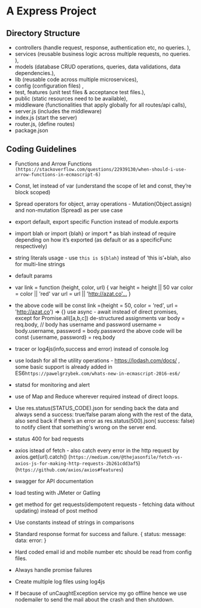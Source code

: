 # A Express Project

## Directory Structure

* controllers (handle request, response, authentication etc, no queries. ), 
* services (reusable business logic across multiple requests, no queries. ), 
* models (database CRUD operations, queries, data validations, data dependencies.), 
* lib (reusable code across multiple microservices), 
* config (configuration files) , 
* test, features (unit test files & acceptance test files.), 
* public (static resources need to be available),
* middleware (functionalities that apply globally for all routes/api calls), 
* server.js (includes the middleware)
* index.js (start the server)
* router.js, (define routes)
* package.json 

## Coding Guidelines

* Functions and Arrow Functions ```(https://stackoverflow.com/questions/22939130/when-should-i-use-arrow-functions-in-ecmascript-6)``` 
* Const, let instead of var (understand the scope of let and const, they’re block scoped)
* Spread operators for object, array operations - Mutation(Object.assign) and non-mutation    (Spread) as per use case
* export default, export specific Function instead of module.exports
* import blah or import {blah} or import * as blah instead of require depending on how it’s   exported (as default or as a specificFunc respectively)
* string literals usage - use `this is ${blah}` instead of ‘this is’+blah, also for 	      multi-line strings
* default params 
* var link = function (height, color, url) { var height = height || 50 var color = color || 'red' var url = url || 'http://azat.co'… }
* the above code will be
const link =(height = 50, color = 'red', url = 'http://azat.co') => {}
use async - await instead of direct promises, except for Promise.all([a,b,c])
de-structured assignments
  	var body = req.body, // body has username and password 
username = body.username, password = body.password
the above code will be
const {username, password} = req.body
* tracer or log4js(info,success and error) instead of console.log
* use lodash for all the utility operations - https://lodash.com/docs/  , some basic support is already added in ES6```https://pawelgrzybek.com/whats-new-in-ecmascript-2016-es6/ ```
* statsd for monitoring and alert
* use of Map and Reduce wherever required instead of direct loops.
* Use res.status(STATUS_CODE).json for sending back the data and always send a success: true/false param along with the rest of the data, also send back if there’s an error as res.status(500).json( success: false) to notify client that something's wrong on the server end.
* status 400 for bad requests


* axios istead of fetch - also   catch every error in the http request by axios.get(url).catch() (```https://medium.com/@thejasonfile/fetch-vs-axios-js-for-making-http-requests-2b261cdd3af5```) (```https://github.com/axios/axios#features```)
* swagger for API documentation
* load testing with JMeter or Gatling
* get method for get requests(idempotent requests - fetching data without updating) instead of post method
* Use constants instead of strings in comparisons
* Standard response format for success and failure.
     { 
	status:
	message: 
	data:
	error:
     }
* Hard coded email id and mobile number etc should be read from config files.
* Always handle promise failures
* Create multiple log files using log4js

* If because of unCaughtException service my go offline hence we use nodemailer to send the mail about the crash and then shutdown.


